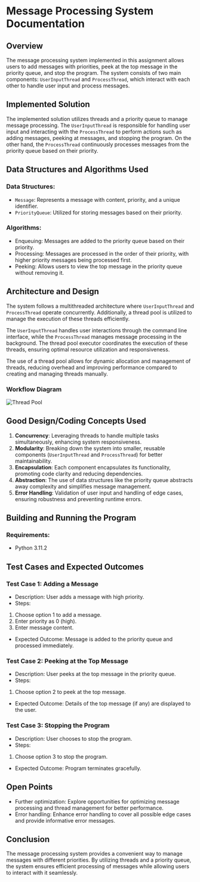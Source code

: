 # Message Processing System Documentation

## Overview

The message processing system implemented in this assignment allows users to add messages with priorities, peek at the top message in the priority queue, and stop the program. The system consists of two main components: `UserInputThread` and `ProcessThread`, which interact with each other to handle user input and process messages.

## Implemented Solution

The implemented solution utilizes threads and a priority queue to manage message processing. The `UserInputThread` is responsible for handling user input and interacting with the `ProcessThread` to perform actions such as adding messages, peeking at messages, and stopping the program. On the other hand, the `ProcessThread` continuously processes messages from the priority queue based on their priority.

## Data Structures and Algorithms Used

### Data Structures:
- `Message`: Represents a message with content, priority, and a unique identifier.
- `PriorityQueue`: Utilized for storing messages based on their priority.

### Algorithms:
- Enqueuing: Messages are added to the priority queue based on their priority.
- Processing: Messages are processed in the order of their priority, with higher priority messages being processed first.
- Peeking: Allows users to view the top message in the priority queue without removing it.
  
## Architecture and Design

The system follows a multithreaded architecture where `UserInputThread` and `ProcessThread` operate concurrently. Additionally, a thread pool is utilized to manage the execution of these threads efficiently.

The `UserInputThread` handles user interactions through the command line interface, while the `ProcessThread` manages message processing in the background. The thread pool executor coordinates the execution of these threads, ensuring optimal resource utilization and responsiveness.

The use of a thread pool allows for dynamic allocation and management of threads, reducing overhead and improving performance compared to creating and managing threads manually.

### Workflow Diagram

![Thread Pool](https://github.com/MdSafwaan/Python-multithreading/assets/96886061/d5e501b2-ed3c-4d67-9008-617f64fe4758)


## Good Design/Coding Concepts Used

1. **Concurrency**: Leveraging threads to handle multiple tasks simultaneously, enhancing system responsiveness.
2. **Modularity**: Breaking down the system into smaller, reusable components (`UserInputThread` and `ProcessThread`) for better maintainability.
3. **Encapsulation**: Each component encapsulates its functionality, promoting code clarity and reducing dependencies.
4. **Abstraction**: The use of data structures like the priority queue abstracts away complexity and simplifies message management.
5. **Error Handling**: Validation of user input and handling of edge cases, ensuring robustness and preventing runtime errors.

## Building and Running the Program

### Requirements:
- Python 3.11.2

## Test Cases and Expected Outcomes

### Test Case 1: Adding a Message
- Description: User adds a message with high priority.
- Steps:
1. Choose option 1 to add a message.
2. Enter priority as 0 (high).
3. Enter message content.
- Expected Outcome: Message is added to the priority queue and processed immediately.

### Test Case 2: Peeking at the Top Message
- Description: User peeks at the top message in the priority queue.
- Steps:
1. Choose option 2 to peek at the top message.
- Expected Outcome: Details of the top message (if any) are displayed to the user.

### Test Case 3: Stopping the Program
- Description: User chooses to stop the program.
- Steps:
1. Choose option 3 to stop the program.
- Expected Outcome: Program terminates gracefully.

## Open Points

- Further optimization: Explore opportunities for optimizing message processing and thread management for better performance.
- Error handling: Enhance error handling to cover all possible edge cases and provide informative error messages.

## Conclusion

The message processing system provides a convenient way to manage messages with different priorities. By utilizing threads and a priority queue, the system ensures efficient processing of messages while allowing users to interact with it seamlessly.

